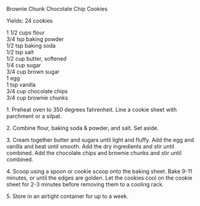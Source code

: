 
Brownie Chunk Chocolate Chip Cookies
  
Yields: 24 cookies  
  
1 1/2 cups flour  
3/4 tsp baking powder  
1/2 tsp baking soda  
1/2 tsp salt  
1/2 cup butter, softened  
1/4 cup sugar  
3/4 cup brown sugar  
1 egg  
1 tsp vanilla  
3/4 cup chocolate chips  
3/4 cup brownie chunks  
  
1\. Preheat oven to 350 degrees fahrenheit. Line a cookie sheet with parchment or a silpat.  
  
2\. Combine flour, baking soda & powder, and salt. Set aside.  
  
3\. Cream together butter and sugars until light and fluffy. Add the egg and vanilla and beat until smooth. Add the dry ingredients and stir until combined. Add the chocolate chips and brownie chunks and stir until combined.  
  
4\. Scoop using a spoon or cookie scoop onto the baking sheet. Bake 9-11 minutes, or until the edges are golden. Let the cookies cool on the cookie sheet for 2-3 minutes before removing them to a cooling rack.  
  
5\. Store in an airtight container for up to a week.  
    